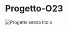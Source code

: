
# Progetto-O23
![Progetto senza titolo](https://user-images.githubusercontent.com/119416593/222482968-04848149-4576-4e08-b035-75ba5a733f62.png)

